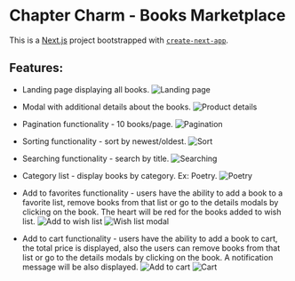 # Chapter Charm - Books Marketplace
 
This is a [Next.js](https://nextjs.org/) project bootstrapped with [`create-next-app`](https://github.com/vercel/next.js/tree/canary/packages/create-next-app).

## Features:

* Landing page displaying all books.
![Landing page](https://github.com/malinabucur/Marketplace-App/assets/109577091/ab136b62-92b1-4e6a-bd82-444bcabc3d32)

* Modal with additional details about the books.
![Product details](https://github.com/malinabucur/Marketplace-App/assets/109577091/41de72b8-d9d0-40fa-a490-cdd330236327)

  
* Pagination functionality - 10 books/page.
![Pagination](https://github.com/malinabucur/Marketplace-App/assets/109577091/9a096e53-d5db-44d2-b2b4-2f3332653762)


* Sorting functionality - sort by newest/oldest.
![Sort](https://github.com/malinabucur/Marketplace-App/assets/109577091/4bb2d56e-8dc7-4551-98df-e773821ef8d3)

  
* Searching functionality - search by title.
![Searching](https://github.com/malinabucur/Marketplace-App/assets/109577091/eb016733-014c-4b21-8557-c040cd1a09a3)

  
* Category list - display books by category. Ex: Poetry.
![Poetry](https://github.com/malinabucur/Marketplace-App/assets/109577091/81141b93-6ff4-41bf-ac49-db14a466a07e)


* Add to favorites functionality - users have the ability to add a book to a favorite list, remove books from that list or go to the details modals by clicking on the book. The heart will be red for the books added to wish list.
![Add to wish list](https://github.com/malinabucur/Marketplace-App/assets/109577091/efa8849b-e55f-42a5-b1b1-1098e20b98cd)
![Wish list modal](https://github.com/malinabucur/Marketplace-App/assets/109577091/abf7726f-b618-4a7f-9e99-881e05776000)

  
* Add to cart functionality - users have the ability to add a book to cart, the total price is displayed, also the users can remove books from that list or go to the details modals by clicking on the book. A notification message will be also displayed.
![Add to cart](https://github.com/malinabucur/Marketplace-App/assets/109577091/fd348d4d-5c9c-4dde-b4f0-bad64131e953)
![Cart](https://github.com/malinabucur/Marketplace-App/assets/109577091/ba0ff64c-0620-4e7c-9f5f-e37afa39a9eb)
